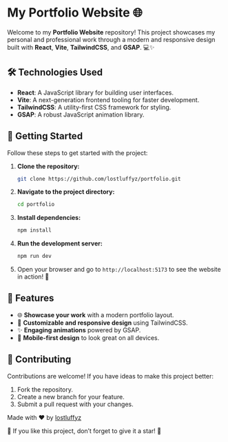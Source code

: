 # My Portfolio Website 🌐

Welcome to my **Portfolio Website** repository! This project showcases my personal and professional work through a modern and responsive design built with **React**, **Vite**, **TailwindCSS**, and **GSAP**. 💻✨

## 🛠️ Technologies Used

- **React**: A JavaScript library for building user interfaces.
- **Vite**: A next-generation frontend tooling for faster development.
- **TailwindCSS**: A utility-first CSS framework for styling.
- **GSAP**: A robust JavaScript animation library.

## 🚀 Getting Started

Follow these steps to get started with the project:

1. **Clone the repository:**
   ```bash
   git clone https://github.com/lostluffyz/portfolio.git
   ```

2. **Navigate to the project directory:**
   ```bash
   cd portfolio
   ```

3. **Install dependencies:**
   ```bash
   npm install
   ```

4. **Run the development server:**
   ```bash
   npm run dev
   ```

5. Open your browser and go to `http://localhost:5173` to see the website in action! 🌟

## 🌟 Features

- 🌐 **Showcase your work** with a modern portfolio layout.
- 🎨 **Customizable and responsive design** using TailwindCSS.
- ✨ **Engaging animations** powered by GSAP.
- 📱 **Mobile-first design** to look great on all devices.

## 🤝 Contributing

Contributions are welcome! If you have ideas to make this project better:

1. Fork the repository.
2. Create a new branch for your feature.
3. Submit a pull request with your changes.

Made with ❤️ by [lostluffyz](https://github.com/lostluffyz)

🌟 If you like this project, don’t forget to give it a star! 🌟

